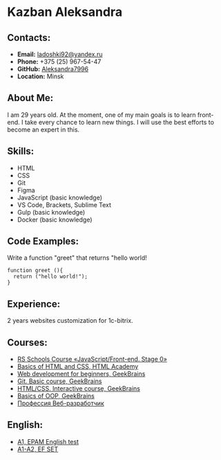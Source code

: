 # Kazban Aleksandra

## Contacts:
- **Email:** ladoshki92@yandex.ru
- **Phone:** +375 (25) 967-54-47
- **GitHub:** [ Aleksandra7996 ](https://github.com/Aleksandra7996)
- **Location:** Minsk
## About Me:
I am 29 years old. At the moment, one of my main goals is to learn front-end.  I take every chance to learn new things.  I will use the best efforts to become an expert in this.
## Skills:
- HTML
- CSS 
- Git
- Figma
- JavaScript (basic knowledge)
- VS Code, Brackets, Sublime Text
- Gulp (basic knowledge)
- Docker (basic knowledge)
 ## Code Examples:
Write a function "greet" that returns "hello world! 
```
function greet (){
  return ("hello world!");   
}
```
## Experience:
2 years websites customization for 1c-bitrix.
## Courses:
- [ RS Schools Course «JavaScript/Front-end. Stage 0» ](https://rs.school/)
- [ Basics of HTML and CSS, HTML Academy ](https://htmlacademy.ru)
- [ Web development for beginners, GeekBrains ](https://gb.ru)
- [ Git. Basic course, GeekBrains ](https://gb.ru)
- [ HTML/CSS. Interactive course, GeekBrains ](https://gb.ru)
- [ Basics of OOP, GeekBrains ](https://gb.ru)
- [ Профессия Веб-разработчик ](https://go.skillbox.ru/)

 ## English:
- [ A1, EPAM English test ](https://examinator.epam.com)
- [ A1-A2, EF SET ](https://www.efset.org/)
